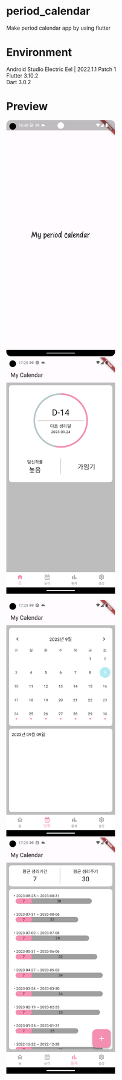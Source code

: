 # period_calendar

Make period calendar app by using flutter

# Environment
Android Studio Electric Eel | 2022.1.1 Patch 1 <br>
Flutter 3.10.2 <br>
Dart 3.0.2 <br>

# Preview
<p align="left"><img src="main.png" width="288" height="624"/>
<img src="home_temp_02.png" width="288" height="624"/></p>
<p align="left"><img src="cal_temp_02.png" width="288" height="624"/>
<img src="stat_temp_02.png" width="288" height="624"/></p>

